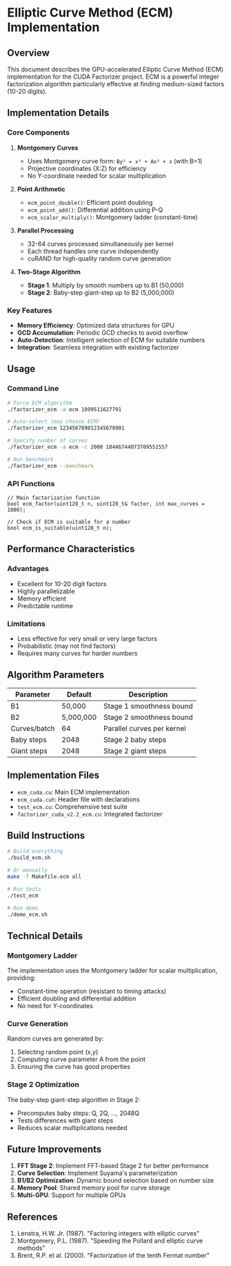 # Elliptic Curve Method (ECM) Implementation

## Overview

This document describes the GPU-accelerated Elliptic Curve Method (ECM) implementation for the CUDA Factorizer project. ECM is a powerful integer factorization algorithm particularly effective at finding medium-sized factors (10-20 digits).

## Implementation Details

### Core Components

1. **Montgomery Curves**
   - Uses Montgomery curve form: `By² = x³ + Ax² + x` (with B=1)
   - Projective coordinates (X:Z) for efficiency
   - No Y-coordinate needed for scalar multiplication

2. **Point Arithmetic**
   - `ecm_point_double()`: Efficient point doubling
   - `ecm_point_add()`: Differential addition using P-Q
   - `ecm_scalar_multiply()`: Montgomery ladder (constant-time)

3. **Parallel Processing**
   - 32-64 curves processed simultaneously per kernel
   - Each thread handles one curve independently
   - cuRAND for high-quality random curve generation

4. **Two-Stage Algorithm**
   - **Stage 1**: Multiply by smooth numbers up to B1 (50,000)
   - **Stage 2**: Baby-step giant-step up to B2 (5,000,000)

### Key Features

- **Memory Efficiency**: Optimized data structures for GPU
- **GCD Accumulation**: Periodic GCD checks to avoid overflow
- **Auto-Detection**: Intelligent selection of ECM for suitable numbers
- **Integration**: Seamless integration with existing factorizer

## Usage

### Command Line

```bash
# Force ECM algorithm
./factorizer_ecm -a ecm 1099511627791

# Auto-select (may choose ECM)
./factorizer_ecm 123456789012345678901

# Specify number of curves
./factorizer_ecm -a ecm -c 2000 18446744073709551557

# Run benchmark
./factorizer_ecm --benchmark
```

### API Functions

```cuda
// Main factorization function
bool ecm_factor(uint128_t n, uint128_t& factor, int max_curves = 1000);

// Check if ECM is suitable for a number
bool ecm_is_suitable(uint128_t n);
```

## Performance Characteristics

### Advantages
- Excellent for 10-20 digit factors
- Highly parallelizable
- Memory efficient
- Predictable runtime

### Limitations
- Less effective for very small or very large factors
- Probabilistic (may not find factors)
- Requires many curves for harder numbers

## Algorithm Parameters

| Parameter | Default | Description |
|-----------|---------|-------------|
| B1 | 50,000 | Stage 1 smoothness bound |
| B2 | 5,000,000 | Stage 2 smoothness bound |
| Curves/batch | 64 | Parallel curves per kernel |
| Baby steps | 2048 | Stage 2 baby steps |
| Giant steps | 2048 | Stage 2 giant steps |

## Implementation Files

- `ecm_cuda.cu`: Main ECM implementation
- `ecm_cuda.cuh`: Header file with declarations
- `test_ecm.cu`: Comprehensive test suite
- `factorizer_cuda_v2.2_ecm.cu`: Integrated factorizer

## Build Instructions

```bash
# Build everything
./build_ecm.sh

# Or manually
make -f Makefile.ecm all

# Run tests
./test_ecm

# Run demo
./demo_ecm.sh
```

## Technical Details

### Montgomery Ladder
The implementation uses the Montgomery ladder for scalar multiplication, providing:
- Constant-time operation (resistant to timing attacks)
- Efficient doubling and differential addition
- No need for Y-coordinates

### Curve Generation
Random curves are generated by:
1. Selecting random point (x,y)
2. Computing curve parameter A from the point
3. Ensuring the curve has good properties

### Stage 2 Optimization
The baby-step giant-step algorithm in Stage 2:
- Precomputes baby steps: Q, 2Q, ..., 2048Q
- Tests differences with giant steps
- Reduces scalar multiplications needed

## Future Improvements

1. **FFT Stage 2**: Implement FFT-based Stage 2 for better performance
2. **Curve Selection**: Implement Suyama's parameterization
3. **B1/B2 Optimization**: Dynamic bound selection based on number size
4. **Memory Pool**: Shared memory pool for curve storage
5. **Multi-GPU**: Support for multiple GPUs

## References

1. Lenstra, H.W. Jr. (1987). "Factoring integers with elliptic curves"
2. Montgomery, P.L. (1987). "Speeding the Pollard and elliptic curve methods"
3. Brent, R.P. et al. (2000). "Factorization of the tenth Fermat number"